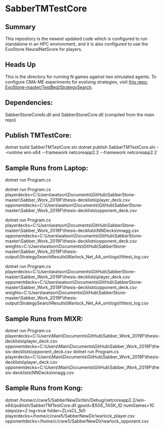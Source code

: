 # SabberTMTestCore

## Summary
This repository is the newest updated code which is configured to run standalone in an HPC environment, and it is also configured to use the EvoStone NeuralNetScore for players. 

## Heads Up
This is the directory for running N games against two simulated agents. To configure CMA-ME experiments for evolving strategies, visit [this repo: EvoStone-master/TestBed/StrategySearch](https://github.com/cww5/Sabber_Work_2019F/tree/master/EvoStone-master/TestBed/StrategySearch). 

## Dependencies:

SabberStoneCoreAi.dll and SabberStoneCore.dll (compiled from the main repo)

## Publish TMTestCore:

dotnet build SabberTMTestCore.sln 
dotnet publish SabberTMTestCore.sln --runtime win-x64 --framework netcoreapp2.2
--framework netcoreapp2.2

## Sample Runs from Laptop:

dotnet run Program.cs

dotnet run Program.cs playerdecks=C:\Users\watson\Documents\GitHub\SabberStone-master\Sabber_Work_2019F\thesis-decklists\player_deck.csv opponentdecks=C:\Users\watson\Documents\GitHub\SabberStone-master\Sabber_Work_2019F\thesis-decklists\opponent_deck.csv

dotnet run Program.cs playerdecks=C:\Users\watson\Documents\GitHub\SabberStone-master\Sabber_Work_2019F\thesis-decklists\NNDecks\nnagg.csv opponentdecks=C:\Users\watson\Documents\GitHub\SabberStone-master\Sabber_Work_2019F\thesis-decklists\opponent_deck.csv weights=C:\Users\watson\Documents\GitHub\SabberStone-master\Sabber_Work_2019F\thesis-output\StrategySearchResults\Warlock_Net_AA_sm\logs\fittest_log.csv

dotnet run Program.cs playerdecks=C:\Users\watson\Documents\GitHub\SabberStone-master\Sabber_Work_2019F\thesis-decklists\player_deck.csv opponentdecks=C:\Users\watson\Documents\GitHub\SabberStone-master\Sabber_Work_2019F\thesis-decklists\opponent_deck.csv weights=C:\Users\watson\Documents\GitHub\SabberStone-master\Sabber_Work_2019F\thesis-output\StrategySearchResults\Warlock_Net_AA_sm\logs\fittest_log.csv


## Sample Runs from MIXR:

dotnet run Program.cs playerdecks=C:\Users\Main\Documents\GitHub\Sabber_Work_2019F\thesis-decklists\player_deck.csv opponentdecks=C:\Users\Main\Documents\GitHub\Sabber_Work_2019F\thesis-decklists\opponent_deck.csv
dotnet run Program.cs playerdecks=C:\Users\Main\Documents\GitHub\Sabber_Work_2019F\thesis-decklists\player_deck.csv opponentdecks=C:\Users\Main\Documents\GitHub\Sabber_Work_2019F\thesis-decklists\NNDecks\nnagg.csv

## Sample Runs from Kong:

dotnet /home/c/cww5/SabberNewDir/bin/Debug/netcoreapp2.2/win-x64/publish/SabberTMTestCore.dll gpuid=$SGE_TASK_ID numGames=10 stepsize=2 log=true folder=ZLvsCL_1k0 playerdecks=/home/c/cww5/SabberNewDir/warlock_player.csv opponentdecks=/home/c/cww5/SabberNewDir/warlock_opponent.csv
